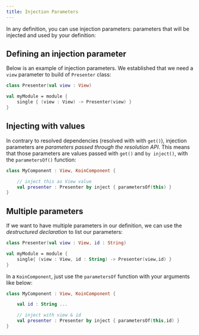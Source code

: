 ```yaml
---
title: Injection Parameters
---
```


In any definition, you can use injection parameters: parameters that will be injected and used by your definition:

## Defining an injection parameter

Below is an example of injection parameters. We established that we need a `view` parameter to build of `Presenter` class:

```kotlin
class Presenter(val view : View)

val myModule = module {
    single { (view : View) -> Presenter(view) }
}
```


## Injecting with values

In contrary to resolved dependencies (resolved with with `get()`), injection parameters are *parameters passed through the resolution API*.
This means that those parameters are values passed with `get()` and `by inject()`, with the `parametersOf()` function:

```kotlin
class MyComponent : View, KoinComponent {

    // inject this as View value
    val presenter : Presenter by inject { parametersOf(this) }
}
```

## Multiple parameters

If we want to have multiple parameters in our definition, we can use the *destructured declaration* to list our parameters:

```kotlin
class Presenter(val view : View, id : String)

val myModule = module {
    single{ (view : View, id : String) -> Presenter(view,id) }
}
```

In a `KoinComponent`, just use the `parametersOf` function with your arguments like below:

```kotlin
class MyComponent : View, KoinComponent {

    val id : String ...

    // inject with view & id
    val presenter : Presenter by inject { parametersOf(this,id) }
}
```


